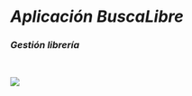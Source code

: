 # <i><b>Aplicación BuscaLibre</b></i>

### <i><b>Gestión librería</b></i>

<br>
<p align="left">
  <a href="https://skillicons.dev">
    <img src="https://skillicons.dev/icons?i=python&perline=14" />
  </a>
</p>
